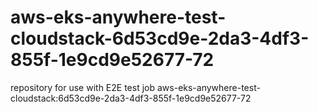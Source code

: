 # aws-eks-anywhere-test-cloudstack-6d53cd9e-2da3-4df3-855f-1e9cd9e52677-72
repository for use with E2E test job aws-eks-anywhere-test-cloudstack:6d53cd9e-2da3-4df3-855f-1e9cd9e52677-72
